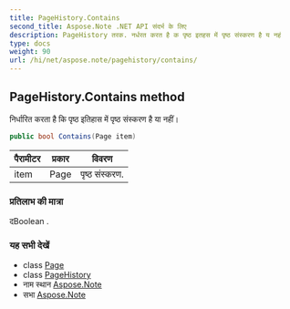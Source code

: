 ```yaml
---
title: PageHistory.Contains
second_title: Aspose.Note .NET API संदर्भ के लिए
description: PageHistory तरक. नर्धरत करत है क पृष्ठ इतहस में पृष्ठ संस्करण है य नहं
type: docs
weight: 90
url: /hi/net/aspose.note/pagehistory/contains/
---
```

## PageHistory.Contains method

निर्धारित करता है कि पृष्ठ इतिहास में पृष्ठ संस्करण है या नहीं।

```csharp
public bool Contains(Page item)
```

| पैरामीटर | प्रकार | विवरण |
| --- | --- | --- |
| item | Page | पृष्ठ संस्करण. |

### प्रतिलाभ की मात्रा

दBoolean .

### यह सभी देखें

* class [Page](../../page/)
* class [PageHistory](../)
* नाम स्थान [Aspose.Note](../../pagehistory/)
* सभा [Aspose.Note](../../../)


